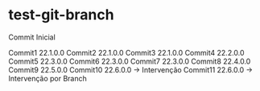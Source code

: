 # test-git-branch
Commit Inicial

Commit1 22.1.0.0 
Commit2 22.1.0.0
Commit3 22.1.0.0
Commit4 22.2.0.0
Commit5 22.3.0.0
Commit6 22.3.0.0
Commit7 22.3.0.0
Commit8 22.4.0.0
Commit9 22.5.0.0
Commit10 22.6.0.0 -> Intervenção
Commit11 22.6.0.0 -> Intervenção por Branch
